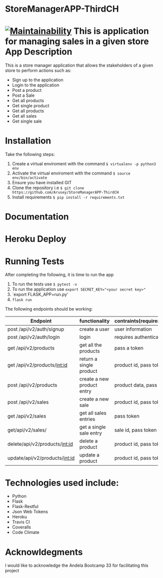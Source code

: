 # StoreManagerAPP-ThirdCH

[![Maintainability](https://api.codeclimate.com/v1/badges/b4e9e82c81b8959c52cc/maintainability)](https://codeclimate.com/github/Arusey/StoreManagerAPP-ThirdCH/maintainability)
This is application for managing sales in a given store
App Description
===============
This is a store manager application that allows the stakeholders of a given store to perform actions such as:
* Sign up to the application
* Login to the application
* Post a product 
* Post a Sale
* Get all products
* Get single product
* Get all products
* Get all sales
* Get single sale

Installation
============

Take the following steps:
1. Create a virtual enviroment with the command `$ virtualenv -p python3 env`
1. Activate the virtual enviroment with the command `$ source env/bin/activate`
1. Ensure you have installed GIT
1. Clone the repository i.e `$ git clone https://github.com/Arusey/StoreManagerAPP-ThirdCH`
1. Install requirements `$ pip install -r requirements.txt`

Documentation
=============

Heroku Deploy
=============


Running Tests
=============
After completing the following, it is time to run the app
1. To run the tests use `$ pytest -v`
1. To run the application use `export SECRET_KEY="<your secret key>"`
1. `export FLASK_APP=run.py'
1. `flask run`

The following endpoints should be working:

|Endpoint|functionality|contraints(requirements)|
|-------|-------------|----------|
|post /api/v2/auth/signup|create a user|user information|
|post /api/v2/auth/login | login |requires authentication |
|get /api/v2/products| get all the products| pass a token |
|get /api/v2/products/<int:id>|return a single product| product id, pass token|
|post /api/v2/products | create a new product entry| product data, pass token|
|post /api/v2/sales | create a new sale| product id, pass token|
|get /api/v2/sales | get all sales entries| pass token|
|get/api/v2/sales/<saleid>|get a single sale entry| sale id, pass token|ad
|delete/api/v2/products/<int:id> | delete a product | product id, pass token
|update/api/v2/products/<int:id> | update a product | product id, pass token

  
 Technologies used include:
 ==========================
 * Python
 * Flask 
 * Flask-Restful
 * Json Web Tokens
 * Heroku
 * Travis CI
 * Coveralls
 * Code Climate
  
 Acknowldegments
 ===============
 I would like to acknowledge the Andela Bootcamp 33 for facilitating this project
